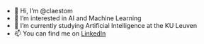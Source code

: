 - 👋 Hi, I’m @claestom
- 👀 I’m interested in AI and Machine Learning 
- 🌱 I’m currently studying Artificial Intelligence at the KU Leuven
- 📫 You can find me on [LinkedIn](https://www.linkedin.com/in/tomclaes-/)
